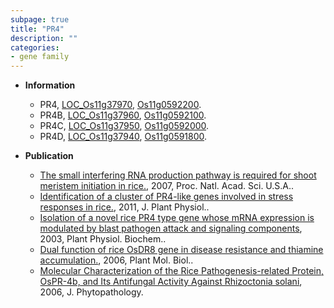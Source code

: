 ```yaml
---
subpage: true
title: "PR4"
description: ""
categories:
- gene family
---
```


* **Information**  
    + PR4, [LOC_Os11g37970](http://rice.plantbiology.msu.edu/cgi-bin/ORF_infopage.cgi?orf=LOC_Os11g37970), [Os11g0592200](http://rapdb.dna.affrc.go.jp/viewer/gbrowse_details/irgsp1?name=Os11g0592200).
    + PR4B, [LOC_Os11g37960](http://rice.plantbiology.msu.edu/cgi-bin/ORF_infopage.cgi?orf=LOC_Os11g37960), [Os11g0592100](http://rapdb.dna.affrc.go.jp/viewer/gbrowse_details/irgsp1?name=Os11g0592100).
    + PR4C, [LOC_Os11g37950](http://rice.plantbiology.msu.edu/cgi-bin/ORF_infopage.cgi?orf=LOC_Os11g37950), [Os11g0592000](http://rapdb.dna.affrc.go.jp/viewer/gbrowse_details/irgsp1?name=Os11g0592000).
    + PR4D, [LOC_Os11g37940](http://rice.plantbiology.msu.edu/cgi-bin/ORF_infopage.cgi?orf=LOC_Os11g37940), [Os11g0591800](http://rapdb.dna.affrc.go.jp/viewer/gbrowse_details/irgsp1?name=Os11g0591800).

* **Publication**  
    + [The small interfering RNA production pathway is required for shoot meristem initiation in rice.](http://www.ncbi.nlm.nih.gov/pubmed?term=The+small+interfering+RNA+production+pathway+is+required+for+shoot+meristem+initiation+in+rice.%5BTitle%5D), 2007, Proc. Natl. Acad. Sci. U.S.A..
    + [Identification of a cluster of PR4-like genes involved in stress responses in rice.](http://www.ncbi.nlm.nih.gov/pubmed?term=Identification+of+a+cluster+of+PR4-like+genes+involved+in+stress+responses+in+rice.%5BTitle%5D), 2011, J. Plant Physiol..
    + [Isolation of a novel rice PR4 type gene whose mRNA expression is modulated by blast pathogen attack and signaling components](http://www.ncbi.nlm.nih.gov/pubmed?term=Isolation+of+a+novel+rice+PR4+type+gene+whose+mRNA+expression+is+modulated+by+blast+pathogen+attack+and+signaling+components%5BTitle%5D), 2003, Plant Physiol. Biochem..
    + [Dual function of rice OsDR8 gene in disease resistance and thiamine accumulation.](http://www.ncbi.nlm.nih.gov/pubmed?term=Dual+function+of+rice+OsDR8+gene+in+disease+resistance+and+thiamine+accumulation.%5BTitle%5D), 2006, Plant Mol. Biol..
    + [Molecular Characterization of the Rice Pathogenesis-related Protein, OsPR-4b, and Its Antifungal Activity Against Rhizoctonia solani](http://www.ncbi.nlm.nih.gov/pubmed?term=Molecular+Characterization+of+the+Rice+Pathogenesis-related+Protein,+OsPR-4b,+and+Its+Antifungal+Activity+Against+Rhizoctonia+solani%5BTitle%5D), 2006, J. Phytopathology.


